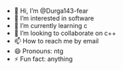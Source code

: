 - 👋 Hi, I’m @Durga143-fear
- 👀 I’m interested in software
- 🌱 I’m currently learning c
- 💞️ I’m looking to collaborate on c++
- 📫 How to reach me by email
- 😄 Pronouns: ntg
- ⚡ Fun fact: anything

<!---
Durga143-fear/Durga143-fear is a ✨ special ✨ repository because its `README.md` (this file) appears on your GitHub profile.
You can click the Preview link to take a look at your changes.
--->
